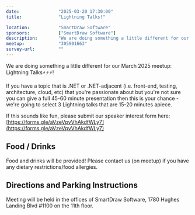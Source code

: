 ```yaml
---
date:               "2025-03-20 17:30:00"
title:              "Lightning Talks!"

location:           "SmartDraw Software"
sponsors:           ["SmartDraw Software"]
description:        "We are doing something a little different for our March 2025 meetup: Lightning Talks⚡⚡⚡!."
meetup:             "305901663"
survey-url:         ""
---
```


We are doing something a little different for our March 2025 meetup: Lightning Talks⚡⚡⚡!

If you have a topic that is .NET or .NET-adjacent (i.e. front-end, testing, architecture, cloud, etc) that you're passionate about but you're not sure you can give a full 45-60 minute presentation then this is your chance - we're going to select 3 Lightning talks that are 15-20 minutes apiece.

If this sounds like fun, please submit our speaker interest form here: [https://forms.gle/aVzeVpvVhAkdfWLy7](https://forms.gle/aVzeVpvVhAkdfWLy7)

## Food / Drinks
Food and drinks will be provided! Please contact us (on meetup) if you have any dietary restrictions/food allergies.

## Directions and Parking Instructions

Meeting will be held in the offices of SmartDraw Software, 1780 Hughes Landing Blvd #1100 on the 11th floor.